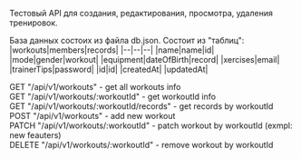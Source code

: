 Тестовый API для создания, редактирования, просмотра, удаления тренировок.

База данных состоих из файла db.json. Состоит из "таблиц":
|workouts|members|records|
|--|--|--|
|name|name|id|
|mode|gender|workout|
|equipment|dateOfBirth|record|
|xercises|email|
|trainerTips|password|
|id|id|
|createdAt|
|updatedAt|





GET "/api/v1/workouts"  - get all workouts info  
GET "/api/v1/workouts/:workoutId"  - get workoutId info  
GET "/api/v1/workouts/:workoutId/records"  - get records by workoutId  
POST "/api/v1/workouts"  - add new workout  
PATCH "/api/v1/workouts/:workoutId"  - patch workout by workoutId (exmpl: new feauters)  
DELETE "/api/v1/workouts/:workoutId"  - remove workout by workoutId  
